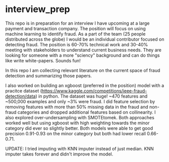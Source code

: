 # interview_prep
This repo is in preparation for an interview I have upcoming at a large payment and transaction company. The position will focus on using machine learning to identify fraud. As a part of the team (25 people distributed across the globe) I would be an individual contributor focused on detecting fraud. The position is 60-70% technical work and 30-40% meeting with stakeholders to understand current business needs. They are looking for someone with a more "sciency" background and can do things like write white-papers. Sounds fun! 

In this repo I am collecting relevant literature on the current space of fraud detection and summarizing those papers. 

I also worked on building an xgboost (preferred in the position) model with a pracitce dataset (https://www.kaggle.com/competitions/ieee-fraud-detection/data) in python. The dataset was huge! ~470 features and ~500,000 examples and only ~3% were fraud. I did feature selection by removing features with more than 50% missing data in the fraud and non-fraud categories and dropped additional features based on collinearity. I also explored over-undersampling with SMOTEtomek. Both approaches worked well but using xgboost with high weighting towards the minor category did ever so slightly better. Both models were able to get good precision 0.91-0.93 on the minor category but both had lower recall 0.66-0.71.

UPDATE: I tried imputing with KNN imputer instead of just median. KNN imputer takes forever and didn't improve the model. 

